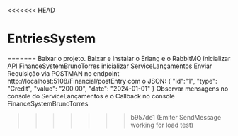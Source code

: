 <<<<<<< HEAD
# EntriesSystem
=======
Baixar o projeto.
Baixar e instalar o Erlang e o RabbitMQ
inicializar API FinanceSystemBrunoTorres
inicializar ServiceLançamentos
Enviar Requisição via POSTMAN no endpoint
http://localhost:5108/Financial/postEntry
com o JSON:
{
    "id":"1",
    "type": "Credit",
    "value": "200.00",
    "date": "2024-01-01"
}
Observar mensagens no console do ServiceLançamentos
e o Callback no console FinanceSystemBrunoTorres
>>>>>>> b957de1 (Emiter SendMessage working for load test)
